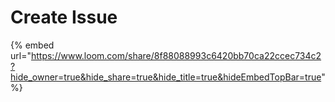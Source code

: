 # Create Issue

{% embed url="https://www.loom.com/share/8f88088993c6420bb70ca22ccec734c2?hide_owner=true&hide_share=true&hide_title=true&hideEmbedTopBar=true" %}

